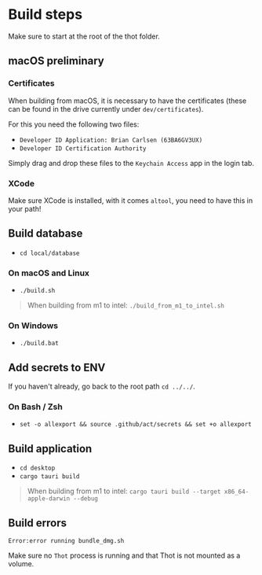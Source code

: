 # Build steps

Make sure to start at the root of the thot folder.

## macOS preliminary

### Certificates

When building from macOS, it is necessary to have the certificates (these can be found in the drive
currently under `dev/certificates`).

For this you need the following two files:

- `Developer ID Application: Brian Carlsen (63BA6GV3UX)`
- `Developer ID Certification Authority`

Simply drag and drop these files to the `Keychain Access` app in the login tab.

### XCode

Make sure XCode is installed, with it comes `altool`, you need to have this in your path!

## Build database

- `cd local/database`

### On macOS and Linux

- `./build.sh`

> When building from m1 to intel: `./build_from_m1_to_intel.sh`

### On Windows

- `./build.bat`

## Add secrets to ENV

If you haven't already, go back to the root path `cd ../../`.

### On Bash / Zsh

- `set -o allexport && source .github/act/secrets && set +o allexport`

## Build application

- `cd desktop`
- `cargo tauri build`

> When building from m1 to intel: `cargo tauri build --target x86_64-apple-darwin --debug`

## Build errors

`Error:error running bundle_dmg.sh`

Make sure no `Thot` process is running and that Thot is not mounted as a volume.
